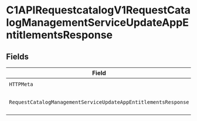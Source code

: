 # C1APIRequestcatalogV1RequestCatalogManagementServiceUpdateAppEntitlementsResponse


## Fields

| Field                                                                                                                                                               | Type                                                                                                                                                                | Required                                                                                                                                                            | Description                                                                                                                                                         |
| ------------------------------------------------------------------------------------------------------------------------------------------------------------------- | ------------------------------------------------------------------------------------------------------------------------------------------------------------------- | ------------------------------------------------------------------------------------------------------------------------------------------------------------------- | ------------------------------------------------------------------------------------------------------------------------------------------------------------------- |
| `HTTPMeta`                                                                                                                                                          | [components.HTTPMetadata](../../models/components/httpmetadata.md)                                                                                                  | :heavy_check_mark:                                                                                                                                                  | N/A                                                                                                                                                                 |
| `RequestCatalogManagementServiceUpdateAppEntitlementsResponse`                                                                                                      | [*components.RequestCatalogManagementServiceUpdateAppEntitlementsResponse](../../models/components/requestcatalogmanagementserviceupdateappentitlementsresponse.md) | :heavy_minus_sign:                                                                                                                                                  | The RequestCatalogManagementServiceUpdateAppEntitlementsResponse object is is the response from UpdateAppEntitlements endpoint.                                     |